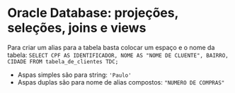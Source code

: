 # Oracle Database: projeções, seleções, joins e views

<p>
    Para criar um alias para a tabela basta colocar um espaço e o nome da tabela:
    <code>SELECT CPF AS IDENTIFICADOR, NOME AS "NOME DE CLUENTE", BAIRRO, CIDADE FROM tabela_de_clientes TDC;</code>
</p>

<p>
    <ul>
        <li>Aspas simples são para string: <code>'Paulo'</code></li>
        <li>Aspas duplas são para nome de alias compostos: <code>"NUMERO DE COMPRAS"</code></li>
    </ul>
</p>